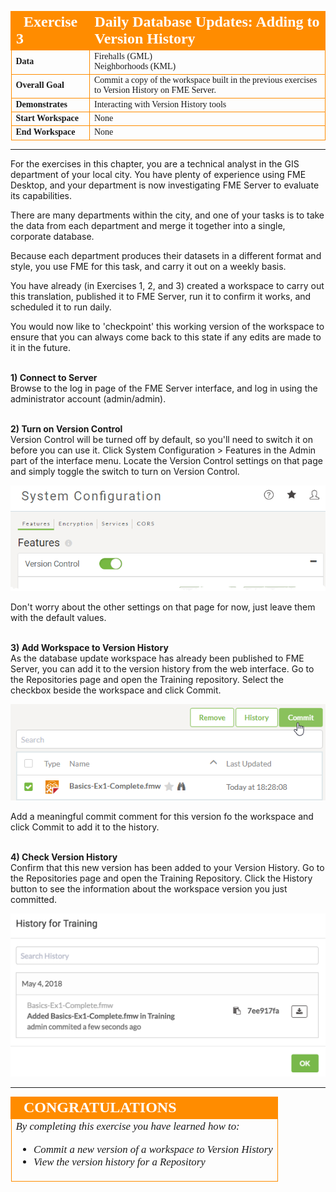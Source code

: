 <!--Exercise Section-->

<table style="border-spacing: 0px;border-collapse: collapse;font-family:serif">
<tr>
<td width=25% style="vertical-align:middle;background-color:darkorange;border: 2px solid darkorange">
<i class="fa fa-cogs fa-lg fa-pull-left fa-fw" style="color:white;padding-right: 12px;vertical-align:text-top"></i>
<span style="color:white;font-size:x-large;font-weight: bold">Exercise 3</span>
</td>
<td style="border: 2px solid darkorange;background-color:darkorange;color:white">
<span style="color:white;font-size:x-large;font-weight: bold">Daily Database Updates: Adding to Version History</span>
</td>
</tr>

<tr>
<td style="border: 1px solid darkorange; font-weight: bold">Data</td>
<td style="border: 1px solid darkorange">Firehalls (GML)<br>Neighborhoods (KML)</td>
</tr>

<tr>
<td style="border: 1px solid darkorange; font-weight: bold">Overall Goal</td>
<td style="border: 1px solid darkorange">Commit a copy of the workspace built in the previous exercises to Version History on FME Server.</td>
</tr>

<tr>
<td style="border: 1px solid darkorange; font-weight: bold">Demonstrates</td>
<td style="border: 1px solid darkorange">Interacting with Version History tools</td>
</tr>

<tr>
<td style="border: 1px solid darkorange; font-weight: bold">Start Workspace</td>
<td style="border: 1px solid darkorange">None</td>
</tr>

<tr>
<td style="border: 1px solid darkorange; font-weight: bold">End Workspace</td>
<td style="border: 1px solid darkorange">None</td>
</tr>

</table>

---

For the exercises in this chapter, you are a technical analyst in the GIS department of your local city. You have plenty of experience using FME Desktop, and your department is now investigating FME Server to evaluate its capabilities.

There are many departments within the city, and one of your tasks is to take the data from each department and merge it together into a single, corporate database.

Because each department produces their datasets in a different format and style, you use FME for this task, and carry it out on a weekly basis.   

You have already (in Exercises 1, 2, and 3) created a workspace to carry out this translation, published it to FME Server, run it to confirm it works, and scheduled it to run daily.

You would now like to 'checkpoint' this working version of the workspace to ensure that you can always come back to this state if any edits are made to it in the future.

<br>**1) Connect to Server**
<br>Browse to the log in page of the FME Server interface, and log in using the administrator account (admin/admin).

<br>**2) Turn on Version Control**
<br>Version Control will be turned off by default, so you'll need to switch it on before you can use it. Click System Configuration > Features in the Admin part of the interface menu. Locate the Version Control settings on that page and simply toggle the switch to turn on Version Control.

![](./Images/Img1.240.Ex4.VersionControlToggle.png)

Don't worry about the other settings on that page for now, just leave them with the default values.

<br>**3) Add Workspace to Version History**
<br>As the database update workspace has already been published to FME Server, you can add it to the version history from the web interface. Go to the Repositories page and open the Training repository. Select the checkbox beside the workspace and click Commit.

![](./Images/Img1.241.Ex4.CommitFromRepository.png)

Add a meaningful commit comment for this version fo the workspace and click Commit to add it to the history.

<br>**4) Check Version History**
<br>Confirm that this new version has been added to your Version History. Go to the Repositories page and open the Training Repository. Click the History button to see the information about the workspace version you just committed.

![](./Images/Img1.242.Ex4.ViewHistory.png)

---

<!--Exercise Congratulations Section-->

<table style="border-spacing: 0px">
<tr>
<td style="vertical-align:middle;background-color:darkorange;border: 2px solid darkorange">
<i class="fa fa-thumbs-o-up fa-lg fa-pull-left fa-fw" style="color:white;padding-right: 12px;vertical-align:text-top"></i>
<span style="color:white;font-size:x-large;font-weight: bold;font-family:serif">CONGRATULATIONS</span>
</td>
</tr>

<tr>
<td style="border: 1px solid darkorange">
<span style="font-family:serif; font-style:italic; font-size:larger">
By completing this exercise you have learned how to:
<br>
<ul><li>Commit a new version of a workspace to Version History</li>
<li>View the version history for a Repository</li>
</span>
</td>
</tr>
</table>
